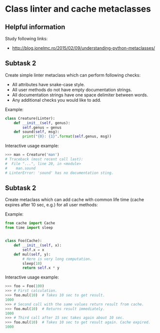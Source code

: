 # Class linter and cache metaclasses


## Helpful information

Study following links:
 - http://blog.ionelmc.ro/2015/02/09/understanding-python-metaclasses/


## Subtask 2

Create simple linter metaclass which can perform following checks:
 - All attributes have snake-case style.
 - All user methods do not have empty documentation strings.
 - All documentation strings have one space delimiter between words.
 - Any additional checks you would like to add.

Example:

```python
class Creature(Linter):
    def __init__(self, genus):
        self.genus = genus
    def sound(self, msg):
        print("{0}: {1}".format(self.genus, msg))
```

Interactive usage example:
```python
>>> man = Creature('man')
# Traceback (most recent call last):
#  File "...", line 20, in <module>
#    man.sound
# LinterError: 'sound' has no documentation sting.
```


## Subtask 2

Create metaclass which can add cache with common life time 
(cache expires after 10 sec, e.g.) for all user methods:

Example:

```python
from cache import Cache
from time import sleep


class Foo(Cache):
    def __init__(self, x):
        self.x = x
    def mul(self, y):
        # Here is very long computation.
        sleep(10)
        return self.x * y
```

Interactive usage example:
```python
>>> foo = Foo(100)
>>> # First calculation.
>>> foo.mul(10)  # Takes 10 sec to get result.
1000
>>> # Second call with the same values return result from cache.
>>> foo.mul(10)  # Returns result immediately.
1000
>>> # Third call after 15 sec takes again about 10 sec.
>>> foo.mul(10)  # Takes 10 sec to get result again. Cache expired.
1000
```
